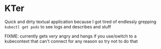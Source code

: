 # KTer

Quick and dirty textual application because I got tired of endlessly grepping `kubectl get pods` to see logs and describes and stuff

FIXME: currently gets _very_ angry and hangs if you use/switch to a kubecontext that can't connect for any reason so try not to do that
